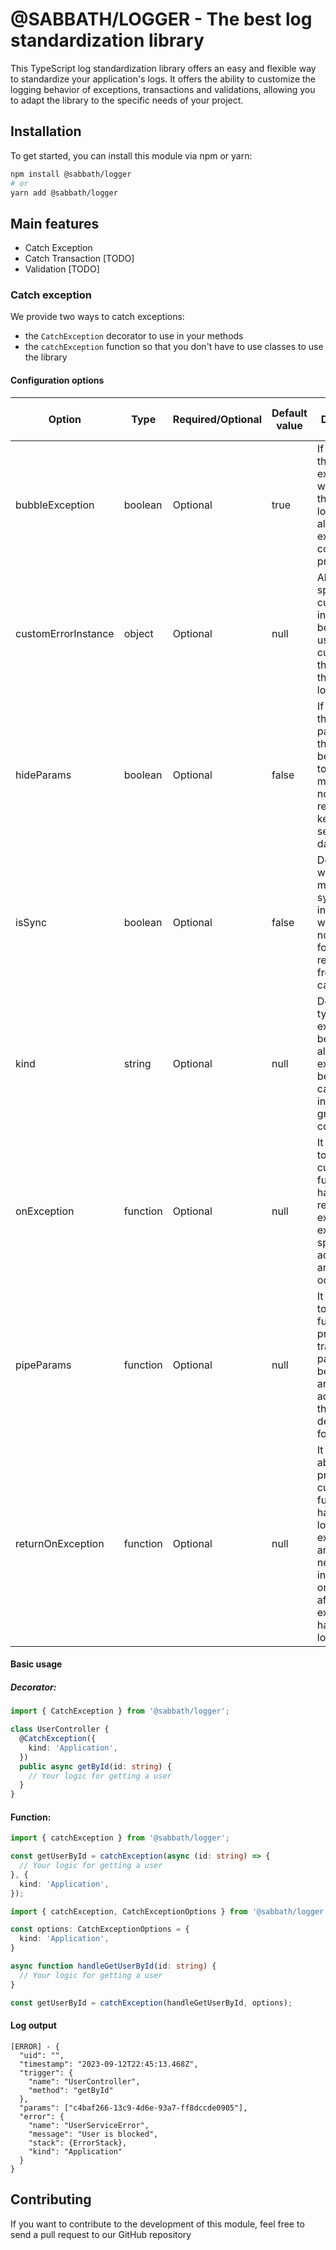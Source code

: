 # @SABBATH/LOGGER - The best log standardization library
This TypeScript log standardization library offers an easy and flexible way to standardize your application's logs.
It offers the ability to customize the logging behavior of exceptions, transactions and validations, allowing you to adapt the library to the specific needs of your project.

## Installation
To get started, you can install this module via npm or yarn:

```bash
npm install @sabbath/logger
# or
yarn add @sabbath/logger
```

## Main features
- Catch Exception
- Catch Transaction [TODO]
- Validation [TODO]

### Catch exception
We provide two ways to catch exceptions:
- the `CatchException` decorator to use in your methods
- the `catchException` function so that you don't have to use classes to use the library

#### Configuration options
| Option              | Type     | Required/Optional | Default value | Description                                                                                                                                                 | Example using function                                                                                                           | Example using decorator                                                                                                           |
|---------------------|----------|-------------------|---------------|-------------------------------------------------------------------------------------------------------------------------------------------------------------|----------------------------------------------------------------------------------------------------------------------------------|-----------------------------------------------------------------------------------------------------------------------------------|
| bubbleException     | boolean  | Optional          | true          | If set to true, the original exception will be thrown after logging, allowing the exception to continue its propagation.                                    | [Example](https://github.com/iago-f-s-e/sabbath-logger/blob/main/doc/examples/catch-exception/bubble-exception.function.md)      | [Example](https://github.com/iago-f-s-e/sabbath-logger/blob/main/doc/examples/catch-exception/bubble-exception.decorator.md)      |
| customErrorInstance | object   | Optional          | null          | Allows you to specify a custom error instance to be thrown, useful for customizing the exception that is logged.                                            | [Example](https://github.com/iago-f-s-e/sabbath-logger/blob/main/doc/examples/catch-exception/custom-error-instance.function.md) | [Example](https://github.com/iago-f-s-e/sabbath-logger/blob/main/doc/examples/catch-exception/custom-error-instance.decorator.md) |
| hideParams          | boolean  | Optional          | false         | If set to true, the parameters that have been passed to the method will not be recorded, keeping sensitive data private.                                    | [Example](https://github.com/iago-f-s-e/sabbath-logger/blob/main/doc/examples/catch-exception/hide-params.function.md)           | [Example](https://github.com/iago-f-s-e/sabbath-logger/blob/main/doc/examples/catch-exception/hide-params.decorator.md)           |
| isSync              | boolean  | Optional          | false         | Defines whether the method is synchronous, indicating whether or not it waits for responses from external calls.                                            |                                                                                                                                  |                                                                                                                                   |
| kind                | string   | Optional          | null          | Defines the type of exception to be logged, allowing exceptions to be categorized into different groups or contexts.                                        |                                                                                                                                  |                                                                                                                                   |
| onException         | function | Optional          | null          | It allows you to provide a custom function to handle the registered exception, executing specific actions when an exception occurs.                         | [Example](https://github.com/iago-f-s-e/sabbath-logger/blob/main/doc/examples/catch-exception/on-exception.function.md)          | [Example](https://github.com/iago-f-s-e/sabbath-logger/blob/main/doc/examples/catch-exception/on-exception.decorator.md)          |
| pipeParams          | function | Optional          | null          | It allows you to use a function to process and transform the parameters before they are recorded, adapting them to the desired format.                      | [Example](https://github.com/iago-f-s-e/sabbath-logger/blob/main/doc/examples/catch-exception/pipe-params.function.md)           | [Example](https://github.com/iago-f-s-e/sabbath-logger/blob/main/doc/examples/catch-exception/pipe-params.decorator.md)           |
| returnOnException   | function | Optional          | null          | It offers the ability to provide a custom function to handle the logged exception and return new information or values after the exception has been logged. | [Example](https://github.com/iago-f-s-e/sabbath-logger/blob/main/doc/examples/catch-exception/return-on-exception.function.md)   | [Example](https://github.com/iago-f-s-e/sabbath-logger/blob/main/doc/examples/catch-exception/return-on-exception.function.md)    |

#### Basic usage
##### Decorator:
```typescript
import { CatchException } from '@sabbath/logger';

class UserController {
  @CatchException({
    kind: 'Application',
  })
  public async getById(id: string) {
    // Your logic for getting a user
  }
}
```

#### Function:
```typescript
import { catchException } from '@sabbath/logger';

const getUserById = catchException(async (id: string) => {
  // Your logic for getting a user
}, {
  kind: 'Application',
});
```

```typescript
import { catchException, CatchExceptionOptions } from '@sabbath/logger';

const options: CatchExceptionOptions = {
  kind: 'Application',
}

async function handleGetUserById(id: string) {
  // Your logic for getting a user
}

const getUserById = catchException(handleGetUserById, options);
```

#### Log output
```text
[ERROR] - {
  "uid": "",
  "timestamp": "2023-09-12T22:45:13.468Z",
  "trigger": {
    "name": "UserController",
    "method": "getById"
  },
  "params": ["c4baf266-13c9-4d6e-93a7-ff8dccde0905"],
  "error": {
    "name": "UserServiceError",
    "message": "User is blocked",
    "stack": {ErrorStack},
    "kind": "Application"
  }
}
```

## Contributing
If you want to contribute to the development of this module, feel free to send a pull request to our GitHub repository